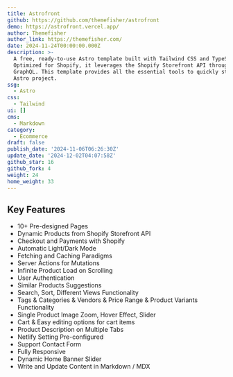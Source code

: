 ```yaml
---
title: Astrofront
github: https://github.com/themefisher/astrofront
demo: https://astrofront.vercel.app/
author: Themefisher
author_link: https://themefisher.com/
date: 2024-11-24T00:00:00.000Z
description: >-
  A free, ready-to-use Astro template built with Tailwind CSS and TypeScript.
  Optimized for Shopify, it leverages the Shopify Storefront API through
  GraphQL. This template provides all the essential tools to quickly start your
  Astro project.
ssg:
  - Astro
css:
  - Tailwind
ui: []
cms:
  - Markdown
category:
  - Ecommerce
draft: false
publish_date: '2024-11-06T06:26:30Z'
update_date: '2024-12-02T04:07:58Z'
github_star: 16
github_fork: 4
weight: 24
home_weight: 33
---
```

## Key Features

- 10+ Pre-designed Pages
- Dynamic Products from Shopify Storefront API
- Checkout and Payments with Shopify
- Automatic Light/Dark Mode
- Fetching and Caching Paradigms
- Server Actions for Mutations
- Infinite Product Load on Scrolling
- User Authentication
- Similar Products Suggestions
- Search, Sort, Different Views Functionality
- Tags & Categories & Vendors & Price Range & Product Variants Functionality
- Single Product Image Zoom, Hover Effect, Slider
- Cart & Easy editing options for cart items
- Product Description on Multiple Tabs
- Netlify Setting Pre-configured
- Support Contact Form
- Fully Responsive
- Dynamic Home Banner Slider
- Write and Update Content in Markdown / MDX
